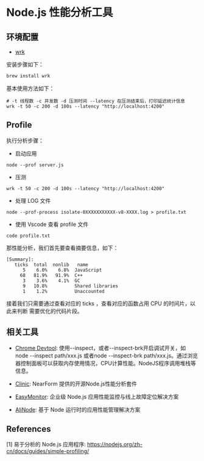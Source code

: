 # Node.js 性能分析工具

## 环境配置

- [wrk](https://github.com/wg/wrk.git)

安装步骤如下：

```js
brew install wrk
```

基本使用方法如下：

```shell
# -t 线程数 -c 并发数 -d 压测时间 --latency 在压测结束后，打印延迟统计信息 
wrk -t 50 -c 200 -d 100s --latency "http://localhost:4200"
```

## Profile

执行分析步骤：

- 启动应用

```shell
node --prof server.js
```

- 压测

```shell
wrk -t 50 -c 200 -d 100s --latency "http://localhost:4200"
```

- 处理 LOG 文件
  
```shell
node --prof-process isolate-0XXXXXXXXXXX-v8-XXXX.log > profile.txt
```

- 使用 Vscode 查看 profile 文件

```shell
code profile.txt
```

那性能分析，我们首先要查看摘要信息，如下：

```shell
[Summary]:
   ticks  total  nonlib   name
      5    6.0%    6.8%  JavaScript
     68   81.9%   91.9%  C++
      3    3.6%    4.1%  GC
      9   10.8%          Shared libraries
      1    1.2%          Unaccounted
```

接着我们只需要通过查看对应的 ticks ，查看对应的函数占用 CPU 的时间片，以此来判断
需要优化的代码片段。

## 相关工具

- [Chrome Devtool](https://developers.google.com/web/tools/chrome-devtools/): 使用--inspect，或者--inspect-brk开启调试开关，如node --inspect path/xxx.js 或者node --inspect-brk path/xxx.js。通过浏览器控制面板可以获取内存使用情况，CPU计算性能。NodeJS程序调用堆栈等信息。

- [Clinic](https://www.npmjs.com/package/clinic): NearForm 提供的开源Node.js性能分析套件

- [EasyMonitor](https://github.com/hyj1991/easy-monitor): 企业级 Node.js 应用性能监控与线上故障定位解决方案

- [AliNode](https://help.aliyun.com/document_detail/60489.html?spm=a2c4g.11186623.6.550.525744284gOk55): 基于 Node 运行时的应用性能管理解决方案

## References

[1] 易于分析的 Node.js 应用程序: https://nodejs.org/zh-cn/docs/guides/simple-profiling/

